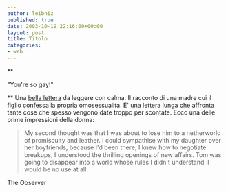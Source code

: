 ```yaml
---
author: leibniz
published: true
date: 2003-10-19 22:16:00+00:00
layout: post
title: Titolo
categories:
- web
---
```


 **

"You're so gay!"

  
**   Una  [ bella lettera](http://observer.guardian.co.uk/review/story/0,6903,1065900,00.html) da leggere con calma. Il racconto di una madre cui il figlio confessa la propria omosessualita. E' una lettera lunga che affronta tante cose che spesso vengono date troppo per scontate. Ecco una delle prime impressioni della donna: 

>  
> 
>   My second thought was that I was about to lose him to a netherworld of promiscuity and leather. I could sympathise with my daughter over her boyfriends, because I'd been there; I knew how to negotiate breakups, I understood the thrilling openings of new affairs. Tom was going to disappear into a world whose rules I didn't understand. I would be no use at all. 

The Observer
